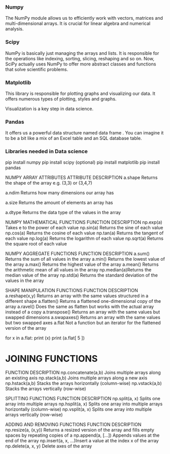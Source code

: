 ### Numpy
The NumPy module allows us to efficiently work with vectors, matrices and multi-dimensional arrays. It is crucial for linear algebra and numerical analysis.

### Scipy
NumPy is basically just managing the arrays and lists. It is responsible for the operations like indexing, sorting, slicing, reshaping and so on. Now, SciPy actually uses NumPy to offer more abstract classes and functions that solve scientific problems.

### Matplotlib
This library is responsible for plotting graphs and visualizing our data. It offers numerous types of plotting, styles and graphs.

Visualization is a key step in data science.

### Pandas
It offers us a powerful data structure named data frame . You can imagine it to be a bit like a mix of an Excel table and an SQL database table.

### Libraries needed in Data science
pip install numpy
pip install scipy (optional)
pip install matplotlib
pip install pandas

NUMPY ARRAY ATTRIBUTES
ATTRIBUTE   DESCRIPTION
a.shape     Returns the shape of the array
            e.g. (3,3) or (3,4,7)

a.ndim      Returns how many dimensions our
            array has

a.size      Returns the amount of elements an
            array has

a.dtype     Returns the data type of the values in
            the array

NUMPY MATHEMATICAL FUNCTIONS
FUNCTION    DESCRIPTION
np.exp(a)   Takes e to the power of each value
np.sin(a)   Returns the sine of each value
np.cos(a)   Returns the cosine of each value
np.tan(a)   Returns the tangent of each value
np.log(a)   Returns the logarithm of each value
np.sqrt(a)  Returns the square root of each value

NUMPY AGGREGATE FUNCTIONS
FUNCTION    DESCRIPTION
a.sum()     Returns the sum of all values in the
            array
a.min()     Returns the lowest value of the array
a.max()     Returns the highest value of the array
a.mean()    Returns the arithmetic mean of all
            values in the array
np.median(a)Returns the median value of the array
np.std(a)   Returns the standard deviation of the
            values in the array

SHAPE MANIPULATION FUNCTIONS
FUNCTION        DESCRIPTION
a.reshape(x,y)  Returns an array with the same
                values structured in a different shape
a.flatten()     Returns a flattened one-dimensional
                copy of the array
a.ravel()       Does the same as flatten but works
                with the actual array instead of a
                copy
a.transpose()   Returns an array with the same
                values but swapped dimensions
a.swapaxes()    Returns an array with the same
                values but two swapped axes
a.flat          Not a function but an iterator for the
                flattened version of the array

for x in a.flat:
    print (x)
print (a.flat[ 5 ])

#          JOINING FUNCTIONS
FUNCTION            DESCRIPTION
np.concatenate(a,b) Joins multiple arrays along an
                    existing axis
np.stack(a,b)       Joins multiple arrays along a
                    new axis
np.hstack(a,b)      Stacks the arrays horizontally
                    (column-wise)
np.vstack(a,b)      Stacks the arrays vertically
                    (row-wise)

SPLITTING FUNCTIONS
FUNCTION        DESCRIPTION
np.split(a, x)  Splits one array into multiple
                arrays
np.hsplit(a, x) Splits one array into multiple
                arrays horizontally (column-wise)
np.vsplit(a, x) Splits one array into multiple 
                arrays vertically (row-wise)

ADDING AND REMOVING FUNCTIONS
FUNCTION            DESCRIPTION
np.resize(a, (x,y)) Returns a resized version of the
                    array and fills empty spaces by
                    repeating copies of a
np.append(a, [...]) Appends values at the end of the
                    array
np.insert(a, x, ...)Insert a value at the index x of the
                    array
np.delete(a, x, y)  Delete axes of the array
